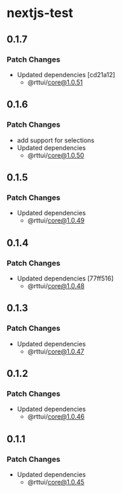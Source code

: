 # nextjs-test

## 0.1.7

### Patch Changes

- Updated dependencies [cd21a12]
  - @rttui/core@1.0.51

## 0.1.6

### Patch Changes

- add support for selections
- Updated dependencies
  - @rttui/core@1.0.50

## 0.1.5

### Patch Changes

- Updated dependencies
  - @rttui/core@1.0.49

## 0.1.4

### Patch Changes

- Updated dependencies [77ff516]
  - @rttui/core@1.0.48

## 0.1.3

### Patch Changes

- Updated dependencies
  - @rttui/core@1.0.47

## 0.1.2

### Patch Changes

- Updated dependencies
  - @rttui/core@1.0.46

## 0.1.1

### Patch Changes

- Updated dependencies
  - @rttui/core@1.0.45
